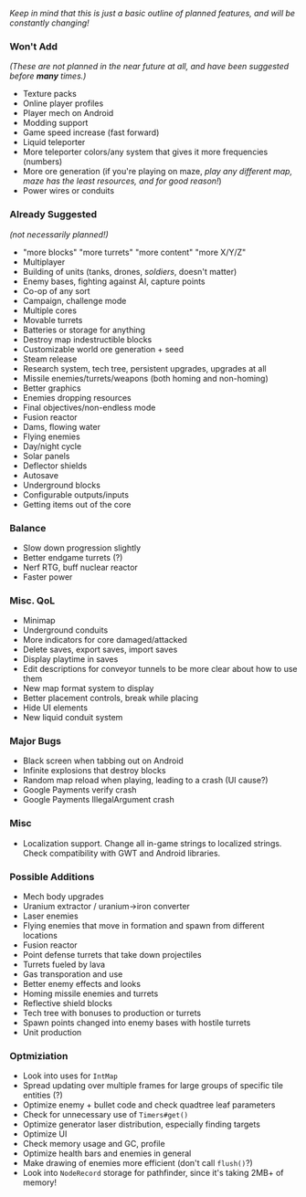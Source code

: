 _Keep in mind that this is just a basic outline of planned features, and will be constantly changing!_

### Won't Add
_(These are not planned in the near future at all, and have been suggested before **many** times.)_
- Texture packs
- Online player profiles
- Player mech on Android
- Modding support
- Game speed increase (fast forward)
- Liquid teleporter
- More teleporter colors/any system that gives it more frequencies (numbers)
- More ore generation (if you're playing on maze, *play any different map, maze has the least resources, and for good reason!*)
- Power wires or conduits

### Already Suggested
_(not necessarily planned!)_
- "more blocks" "more turrets" "more content" "more X/Y/Z"
- Multiplayer
- Building of units (tanks, drones, _soldiers_, doesn't matter)
- Enemy bases, fighting against AI, capture points
- Co-op of any sort
- Campaign, challenge mode
- Multiple cores
- Movable turrets
- Batteries or storage for anything
- Destroy map indestructible blocks
- Customizable world ore generation + seed
- Steam release
- Research system, tech tree, persistent upgrades, upgrades at all
- Missile enemies/turrets/weapons (both homing and non-homing)
- Better graphics
- Enemies dropping resources
- Final objectives/non-endless mode
- Fusion reactor
- Dams, flowing water
- Flying enemies
- Day/night cycle
- Solar panels
- Deflector shields
- Autosave
- Underground blocks
- Configurable outputs/inputs
- Getting items out of the core

### Balance
- Slow down progression slightly
- Better endgame turrets (?)
- Nerf RTG, buff nuclear reactor
- Faster power

### Misc. QoL
- Minimap
- Underground conduits
- More indicators for core damaged/attacked
- Delete saves, export saves, import saves
- Display playtime in saves
- Edit descriptions for conveyor tunnels to be more clear about how to use them
- New map format system to display
- Better placement controls, break while placing
- Hide UI elements
- New liquid conduit system

### Major Bugs
- Black screen when tabbing out on Android
- Infinite explosions that destroy blocks
- Random map reload when playing, leading to a crash (UI cause?)
- Google Payments verify crash
- Google Payments IllegalArgument crash

### Misc
- Localization support. Change all in-game strings to localized strings. Check compatibility with GWT and Android libraries.

### Possible Additions
- Mech body upgrades
- Uranium extractor / uranium->iron converter
- Laser enemies
- Flying enemies that move in formation and spawn from different locations
- Fusion reactor
- Point defense turrets that take down projectiles
- Turrets fueled by lava
- Gas transporation and use
- Better enemy effects and looks
- Homing missile enemies and turrets
- Reflective shield blocks
- Tech tree with bonuses to production or turrets
- Spawn points changed into enemy bases with hostile turrets
- Unit production

### Optmiziation
- Look into uses for `IntMap`
- Spread updating over multiple frames for large groups of specific tile entities (?)
- Optimize enemy + bullet code and check quadtree leaf parameters
- Check for unnecessary use of `Timers#get()`
- Optimize generator laser distribution, especially finding targets
- Optimize UI
- Check memory usage and GC, profile
- Optimize health bars and enemies in general
- Make drawing of enemies more efficient (don't call `flush()`?)
- Look into `NodeRecord` storage for pathfinder, since it's taking 2MB+ of memory!

